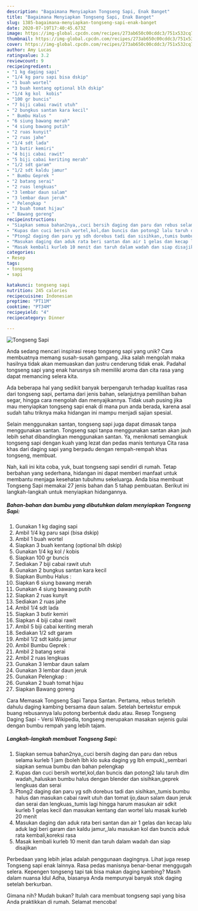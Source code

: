 ```yaml
---
description: "Bagaimana Menyiapkan Tongseng Sapi, Enak Banget"
title: "Bagaimana Menyiapkan Tongseng Sapi, Enak Banget"
slug: 1385-bagaimana-menyiapkan-tongseng-sapi-enak-banget
date: 2020-07-19T17:40:45.673Z
image: https://img-global.cpcdn.com/recipes/273ab650c00cddc3/751x532cq70/tongseng-sapi-foto-resep-utama.jpg
thumbnail: https://img-global.cpcdn.com/recipes/273ab650c00cddc3/751x532cq70/tongseng-sapi-foto-resep-utama.jpg
cover: https://img-global.cpcdn.com/recipes/273ab650c00cddc3/751x532cq70/tongseng-sapi-foto-resep-utama.jpg
author: Amy Lucas
ratingvalue: 3.2
reviewcount: 9
recipeingredient:
- "1 kg daging sapi"
- "1/4 kg paru sapi bisa dskip"
- "1 buah wortel"
- "3 buah kentang optional blh dskip"
- "1/4 kg kol  kobis"
- "100 gr buncis"
- "7 biji cabai rawit utuh"
- "2 bungkus santan kara kecil"
- " Bumbu Halus "
- "6 siung bawang merah"
- "4 siung bawang putih"
- "2 ruas kunyit"
- "2 ruas jahe"
- "1/4 sdt lada"
- "3 butir kemiri"
- "4 biji cabai rawit"
- "5 biji cabai keriting merah"
- "1/2 sdt garam"
- "1/2 sdt kaldu jamur"
- " Bumbu Geprek "
- "2 batang serai"
- "2 ruas lengkuas"
- "3 lembar daun salam"
- "3 lembar daun jeruk"
- " Pelengkap "
- "2 buah tomat hijau"
- " Bawang goreng"
recipeinstructions:
- "Siapkan semua bahan2nya,,cuci bersih daging dan paru dan rebus selama kurleb 1 jam (boleh lbh klo suka daging yg lbh empuk),,sembari siapkan semua bumbu dan bahan pelengkap"
- "Kupas dan cuci bersih wortel,kol,dan buncis dan potong2 lalu taruh dlm wadah,,haluskan bumbu halus dengan blender dan sisihkan,geprek lengkuas dan serai"
- "Ptong2 daging dan paru yg sdh dorebus tadi dan sisihkan,,tumis bumbu halus dan masukan cabai rawit utuh dan tomat ijo,daun salam daun jeruk dan serai dan lengkuas,,tumis lagi hingga harum masukan air sdkit kurleb 1 gelas kecil dan masukan kentang dan wortel lalu masak kurleb 20 menit"
- "Masukan daging dan aduk rata beri santan dan air 1 gelas dan kecap lalu aduk lagi beri garam dan kaldu jamur,,lalu masukan kol dan buncis aduk rata kembali,koreksi rasa"
- "Masak kembali kurleb 10 menit dan taruh dalam wadah dan siap disajikan"
categories:
- Resep
tags:
- tongseng
- sapi

katakunci: tongseng sapi 
nutrition: 245 calories
recipecuisine: Indonesian
preptime: "PT11M"
cooktime: "PT34M"
recipeyield: "4"
recipecategory: Dinner

---
```



![Tongseng Sapi](https://img-global.cpcdn.com/recipes/273ab650c00cddc3/751x532cq70/tongseng-sapi-foto-resep-utama.jpg)

Anda sedang mencari inspirasi resep tongseng sapi yang unik? Cara membuatnya memang susah-susah gampang. Jika salah mengolah maka hasilnya tidak akan memuaskan dan justru cenderung tidak enak. Padahal tongseng sapi yang enak harusnya sih memiliki aroma dan cita rasa yang dapat memancing selera kita.

Ada beberapa hal yang sedikit banyak berpengaruh terhadap kualitas rasa dari tongseng sapi, pertama dari jenis bahan, selanjutnya pemilihan bahan segar, hingga cara mengolah dan menyajikannya. Tidak usah pusing jika mau menyiapkan tongseng sapi enak di mana pun anda berada, karena asal sudah tahu triknya maka hidangan ini mampu menjadi sajian spesial.

Selain menggunakan santan, tongseng sapi juga dapat dimasak tanpa menggunakan santan. Tongseng sapi tanpa menggunakan santan akan jauh lebih sehat dibandingkan menggunakan santan. Ya, menikmati semangkuk tongseng sapi dengan kuah yang lezat dan pedas manis tentunya Cita rasa khas dari daging sapi yang berpadu dengan rempah-rempah khas tongseng, membuat.


Nah, kali ini kita coba, yuk, buat tongseng sapi sendiri di rumah. Tetap berbahan yang sederhana, hidangan ini dapat memberi manfaat untuk membantu menjaga kesehatan tubuhmu sekeluarga. Anda bisa membuat Tongseng Sapi memakai 27 jenis bahan dan 5 tahap pembuatan. Berikut ini langkah-langkah untuk menyiapkan hidangannya.

<!--inarticleads1-->

##### Bahan-bahan dan bumbu yang dibutuhkan dalam menyiapkan Tongseng Sapi:

1. Gunakan 1 kg daging sapi
1. Ambil 1/4 kg paru sapi (bisa dskip)
1. Ambil 1 buah wortel
1. Siapkan 3 buah kentang (optional blh dskip)
1. Gunakan 1/4 kg kol / kobis
1. Siapkan 100 gr buncis
1. Sediakan 7 biji cabai rawit utuh
1. Gunakan 2 bungkus santan kara kecil
1. Siapkan  Bumbu Halus :
1. Siapkan 6 siung bawang merah
1. Gunakan 4 siung bawang putih
1. Siapkan 2 ruas kunyit
1. Sediakan 2 ruas jahe
1. Ambil 1/4 sdt lada
1. Siapkan 3 butir kemiri
1. Siapkan 4 biji cabai rawit
1. Ambil 5 biji cabai keriting merah
1. Sediakan 1/2 sdt garam
1. Ambil 1/2 sdt kaldu jamur
1. Ambil  Bumbu Geprek :
1. Ambil 2 batang serai
1. Ambil 2 ruas lengkuas
1. Gunakan 3 lembar daun salam
1. Gunakan 3 lembar daun jeruk
1. Gunakan  Pelengkap :
1. Gunakan 2 buah tomat hijau
1. Siapkan  Bawang goreng


Cara Memasak Tongseng Sapi Tanpa Santan. Pertama, rebus terlebih dahulu daging kambing bersama daun salam. Setelah bertekstur empuk buang rebusannya lalu potong berbentuk dadu atau. Resep Tongseng Daging Sapi - Versi Wikipedia, tongseng merupakan masakan sejenis gulai dengan bumbu rempah yang lebih tajam. 

<!--inarticleads2-->

##### Langkah-langkah membuat Tongseng Sapi:

1. Siapkan semua bahan2nya,,cuci bersih daging dan paru dan rebus selama kurleb 1 jam (boleh lbh klo suka daging yg lbh empuk),,sembari siapkan semua bumbu dan bahan pelengkap
1. Kupas dan cuci bersih wortel,kol,dan buncis dan potong2 lalu taruh dlm wadah,,haluskan bumbu halus dengan blender dan sisihkan,geprek lengkuas dan serai
1. Ptong2 daging dan paru yg sdh dorebus tadi dan sisihkan,,tumis bumbu halus dan masukan cabai rawit utuh dan tomat ijo,daun salam daun jeruk dan serai dan lengkuas,,tumis lagi hingga harum masukan air sdkit kurleb 1 gelas kecil dan masukan kentang dan wortel lalu masak kurleb 20 menit
1. Masukan daging dan aduk rata beri santan dan air 1 gelas dan kecap lalu aduk lagi beri garam dan kaldu jamur,,lalu masukan kol dan buncis aduk rata kembali,koreksi rasa
1. Masak kembali kurleb 10 menit dan taruh dalam wadah dan siap disajikan


Perbedaan yang lebih jelas adalah penggunaan dagingnya. Lihat juga resep Tongseng sapi enak lainnya. Rasa pedas manisnya benar-benar menggugah selera. Kepengen tongseng tapi tak bisa makan daging kambing? Masih dalam nuansa Idul Adha, biasanya Anda mempunyai banyak stok daging setelah berkurban. 

Gimana nih? Mudah bukan? Itulah cara membuat tongseng sapi yang bisa Anda praktikkan di rumah. Selamat mencoba!
